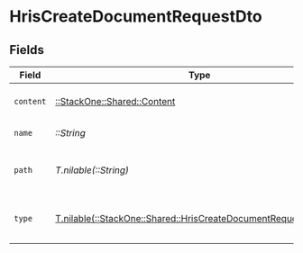 # HrisCreateDocumentRequestDto


## Fields

| Field                                                                                                                      | Type                                                                                                                       | Required                                                                                                                   | Description                                                                                                                | Example                                                                                                                    |
| -------------------------------------------------------------------------------------------------------------------------- | -------------------------------------------------------------------------------------------------------------------------- | -------------------------------------------------------------------------------------------------------------------------- | -------------------------------------------------------------------------------------------------------------------------- | -------------------------------------------------------------------------------------------------------------------------- |
| `content`                                                                                                                  | [::StackOne::Shared::Content](../../models/shared/content.md)                                                              | :heavy_check_mark:                                                                                                         | The content of the file                                                                                                    |                                                                                                                            |
| `name`                                                                                                                     | *::String*                                                                                                                 | :heavy_check_mark:                                                                                                         | The name of the file                                                                                                       | My Document                                                                                                                |
| `path`                                                                                                                     | *T.nilable(::String)*                                                                                                      | :heavy_minus_sign:                                                                                                         | The path where the file is stored                                                                                          | /path/to/file                                                                                                              |
| `type`                                                                                                                     | [T.nilable(::StackOne::Shared::HrisCreateDocumentRequestDtoType)](../../models/shared/hriscreatedocumentrequestdtotype.md) | :heavy_minus_sign:                                                                                                         | The content type of the document                                                                                           |                                                                                                                            |